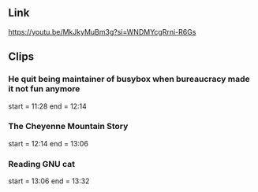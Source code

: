 ## Link
https://youtu.be/MkJkyMuBm3g?si=WNDMYcgRrni-R6Gs

## Clips

### He quit being maintainer of busybox when bureaucracy made it not fun anymore
start = 11:28
end = 12:14

### The Cheyenne Mountain Story
start = 12:14
end = 13:06

### Reading GNU cat
start = 13:06
end = 13:32
